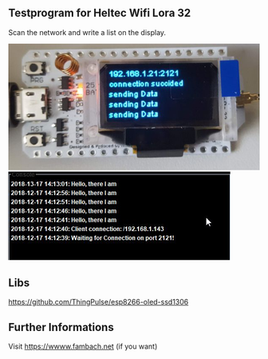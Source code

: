 ## Testprogram for Heltec Wifi Lora 32

Scan the network and write a list on the display.

<img src="./img/DisplayWifiTestDeviceOutput.jpg"/><br>
<img src="./img/DisplayWifiTestConsole1.jpg"/>

## Libs
https://github.com/ThingPulse/esp8266-oled-ssd1306

## Further Informations
Visit https://wwww.fambach.net (if you want)

